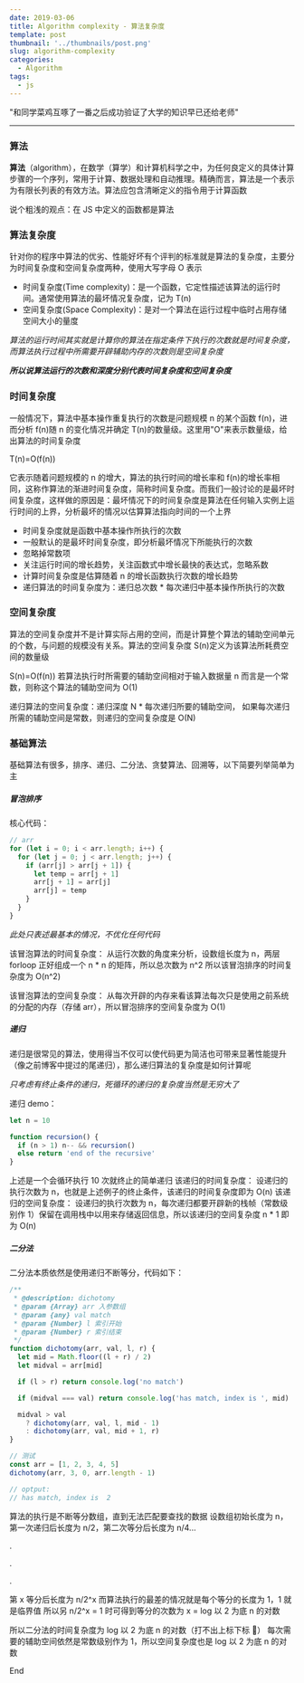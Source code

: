 ```yaml
---
date: 2019-03-06
title: Algorithm complexity - 算法复杂度
template: post
thumbnail: '../thumbnails/post.png'
slug: algorithm-complexity
categories:
  - Algorithm
tags:
  - js
---
```


"和同学菜鸡互啄了一番之后成功验证了大学的知识早已还给老师"

---

### 算法

**算法**（algorithm），在数学（算学）和计算机科学之中，为任何良定义的具体计算步骤的一个序列，常用于计算、数据处理和自动推理。精确而言，算法是一个表示为有限长列表的有效方法。算法应包含清晰定义的指令用于计算函数

说个粗浅的观点：在 JS 中定义的函数都是算法

### 算法复杂度

针对你的程序中算法的优劣、性能好坏有个评判的标准就是算法的复杂度，主要分为时间复杂度和空间复杂度两种，使用大写字母 O 表示

- 时间复杂度(Time complexity)：是一个函数，它定性描述该算法的运行时间。通常使用算法的最坏情况复杂度，记为 T(n)
- 空间复杂度(Space Complexity)：是对一个算法在运行过程中临时占用存储空间大小的量度

_算法的运行时间其实就是计算你的算法在指定条件下执行的次数就是时间复杂度，而算法执行过程中所需要开辟辅助内存的次数则是空间复杂度_

**_所以说算法运行的次数和深度分别代表时间复杂度和空间复杂度_**

### 时间复杂度

一般情况下，算法中基本操作重复执行的次数是问题规模 n 的某个函数 f(n)，进而分析 f(n)随 n 的变化情况并确定 T(n)的数量级。这里用"O"来表示数量级，给出算法的时间复杂度

T(n)=O(f(n))

它表示随着问题规模的 n 的增大，算法的执行时间的增长率和 f(n)的增长率相同，这称作算法的渐进时间复杂度，简称时间复杂度。而我们一般讨论的是最坏时间复杂度，这样做的原因是：最坏情况下的时间复杂度是算法在任何输入实例上运行时间的上界，分析最坏的情况以估算算法指向时间的一个上界

- 时间复杂度就是函数中基本操作所执行的次数
- 一般默认的是最坏时间复杂度，即分析最坏情况下所能执行的次数
- 忽略掉常数项
- 关注运行时间的增长趋势，关注函数式中增长最快的表达式，忽略系数
- 计算时间复杂度是估算随着 n 的增长函数执行次数的增长趋势
- 递归算法的时间复杂度为：递归总次数 \* 每次递归中基本操作所执行的次数

### 空间复杂度

算法的空间复杂度并不是计算实际占用的空间，而是计算整个算法的辅助空间单元的个数，与问题的规模没有关系。算法的空间复杂度 S(n)定义为该算法所耗费空间的数量级

S(n)=O(f(n)) 若算法执行时所需要的辅助空间相对于输入数据量 n 而言是一个常数，则称这个算法的辅助空间为 O(1)

递归算法的空间复杂度：递归深度 N \* 每次递归所要的辅助空间， 如果每次递归所需的辅助空间是常数，则递归的空间复杂度是 O(N)

### 基础算法

基础算法有很多，排序、递归、二分法、贪婪算法、回溯等，以下简要列举简单为主

##### 冒泡排序

核心代码：

```js
// arr
for (let i = 0; i < arr.length; i++) {
  for (let j = 0; j < arr.length; j++) {
    if (arr[j] > arr[j + 1]) {
      let temp = arr[j + 1]
      arr[j + 1] = arr[j]
      arr[j] = temp
    }
  }
}
```

_此处只表述最基本的情况，不优化任何代码_

该冒泡算法的时间复杂度：
从运行次数的角度来分析，设数组长度为 n，两层 forloop 正好组成一个 n \* n 的矩阵，所以总次数为 n^2
所以该冒泡排序的时间复杂度为 O(n^2)

该冒泡算法的空间复杂度：
从每次开辟的内存来看该算法每次只是使用之前系统的分配的内存（存储 arr），所以冒泡排序的空间复杂度为 O(1)

##### 递归

递归是很常见的算法，使用得当不仅可以使代码更为简洁也可带来显著性能提升（像之前博客中提过的尾递归），那么递归算法的复杂度是如何计算呢

_只考虑有终止条件的递归，死循环的递归的复杂度当然是无穷大了_

递归 demo：

```js
let n = 10

function recursion() {
  if (n > 1) n-- && recursion()
  else return 'end of the recursive'
}
```

上述是一个会循环执行 10 次就终止的简单递归
该递归的时间复杂度：
设递归的执行次数为 n，也就是上述例子的终止条件，该递归的时间复杂度即为 O(n)
该递归的空间复杂度：
设递归的执行次数为 n，每次递归都要开辟新的栈帧（常数级别作 1）保留在调用栈中以用来存储返回信息，所以该递归的空间复杂度 n \* 1 即为 O(n)

##### 二分法

二分法本质依然是使用递归不断等分，代码如下：

```js
/**
 * @description: dichotomy
 * @param {Array} arr 入参数组
 * @param {any} val match
 * @param {Number} l 索引开始
 * @param {Number} r 索引结束
 */
function dichotomy(arr, val, l, r) {
  let mid = Math.floor((l + r) / 2)
  let midval = arr[mid]

  if (l > r) return console.log('no match')

  if (midval === val) return console.log('has match, index is ', mid)

  midval > val
    ? dichotomy(arr, val, l, mid - 1)
    : dichotomy(arr, val, mid + 1, r)
}

// 测试
const arr = [1, 2, 3, 4, 5]
dichotomy(arr, 3, 0, arr.length - 1)

// optput:
// has match, index is  2
```

算法的执行是不断等分数组，直到无法匹配要查找的数据
设数组初始长度为 n，第一次递归后长度为 n/2，第二次等分后长度为 n/4...

.

.

.

第 x 等分后长度为 n/2^x
而算法执行的最差的情况就是每个等分的长度为 1，1 就是临界值
所以另 n/2^x = 1 时可得到等分的次数为 x = log 以 2 为底 n 的对数

所以二分法的时间复杂度为 log 以 2 为底 n 的对数（打不出上标下标 🤕）
每次需要的辅助空间依然是常数级别作为 1，所以空间复杂度也是 log 以 2 为底 n 的对数

End
